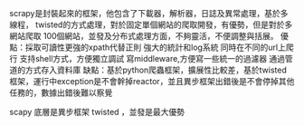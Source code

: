 scrapy是封裝起來的框架，他包含了下載器，解析器，日誌及異常處理，基於多線程， twisted的方式處理，對於固定單個網站的爬取開發，有優勢，但是對於多網站爬取 100個網站，並發及分布式處理方面，不夠靈活，不便調整與括展。
優點：採取可讀性更強的xpath代替正則
強大的統計和log系統
同時在不同的url上爬行
支持shell方式，方便獨立調試
寫middleware,方便寫一些統一的過濾器
通過管道的方式存入資料庫
缺點：基於python爬蟲框架，擴展性比較差，基於twisted框架，運行中exception是不會幹掉reactor，並且異步框架出錯後是不會停掉其他任務的，數據出錯後難以察覺

scapy 底層是異步框架 twisted ，並發是最大優勢
